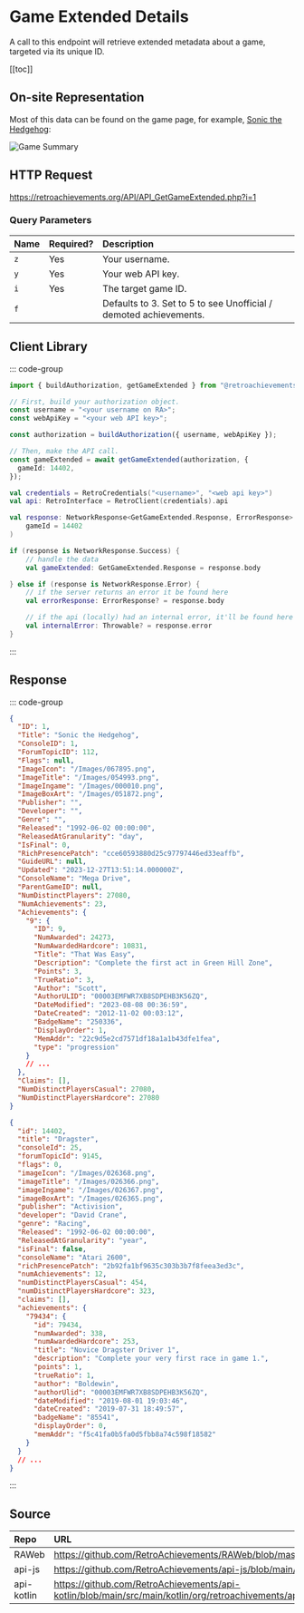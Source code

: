 <script setup>
import SampleRequest from '../components/SampleRequest.vue';
</script>

# Game Extended Details

A call to this endpoint will retrieve extended metadata about a game, targeted via its unique ID.

[[toc]]

## On-site Representation

Most of this data can be found on the game page, for example, [Sonic the Hedgehog](https://retroachievements.org/game/1):

![Game Summary](/game-summary.png)

## HTTP Request

<SampleRequest httpVerb="GET">https://retroachievements.org/API/API_GetGameExtended.php?i=1</SampleRequest>

### Query Parameters

| Name | Required? | Description                                                       |
| :--- | :-------- | :---------------------------------------------------------------- |
| `z`  | Yes       | Your username.                                                    |
| `y`  | Yes       | Your web API key.                                                 |
| `i`  | Yes       | The target game ID.                                               |
| `f`  |           | Defaults to 3. Set to 5 to see Unofficial / demoted achievements. |

## Client Library

::: code-group

```ts [NodeJS]
import { buildAuthorization, getGameExtended } from "@retroachievements/api";

// First, build your authorization object.
const username = "<your username on RA>";
const webApiKey = "<your web API key>";

const authorization = buildAuthorization({ username, webApiKey });

// Then, make the API call.
const gameExtended = await getGameExtended(authorization, {
  gameId: 14402,
});
```

```kotlin [Kotlin]
val credentials = RetroCredentials("<username>", "<web api key>")
val api: RetroInterface = RetroClient(credentials).api

val response: NetworkResponse<GetGameExtended.Response, ErrorResponse> = api.getGameExtended(
    gameId = 14402
)

if (response is NetworkResponse.Success) {
    // handle the data
    val gameExtended: GetGameExtended.Response = response.body

} else if (response is NetworkResponse.Error) {
    // if the server returns an error it be found here
    val errorResponse: ErrorResponse? = response.body

    // if the api (locally) had an internal error, it'll be found here
    val internalError: Throwable? = response.error
}
```

:::

## Response

::: code-group

```json [HTTP Response]
{
  "ID": 1,
  "Title": "Sonic the Hedgehog",
  "ConsoleID": 1,
  "ForumTopicID": 112,
  "Flags": null,
  "ImageIcon": "/Images/067895.png",
  "ImageTitle": "/Images/054993.png",
  "ImageIngame": "/Images/000010.png",
  "ImageBoxArt": "/Images/051872.png",
  "Publisher": "",
  "Developer": "",
  "Genre": "",
  "Released": "1992-06-02 00:00:00",
  "ReleasedAtGranularity": "day",
  "IsFinal": 0,
  "RichPresencePatch": "cce60593880d25c97797446ed33eaffb",
  "GuideURL": null,
  "Updated": "2023-12-27T13:51:14.000000Z",
  "ConsoleName": "Mega Drive",
  "ParentGameID": null,
  "NumDistinctPlayers": 27080,
  "NumAchievements": 23,
  "Achievements": {
    "9": {
      "ID": 9,
      "NumAwarded": 24273,
      "NumAwardedHardcore": 10831,
      "Title": "That Was Easy",
      "Description": "Complete the first act in Green Hill Zone",
      "Points": 3,
      "TrueRatio": 3,
      "Author": "Scott",
      "AuthorULID": "00003EMFWR7XB8SDPEHB3K56ZQ",
      "DateModified": "2023-08-08 00:36:59",
      "DateCreated": "2012-11-02 00:03:12",
      "BadgeName": "250336",
      "DisplayOrder": 1,
      "MemAddr": "22c9d5e2cd7571df18a1a1b43dfe1fea",
      "type": "progression"
    }
    // ...
  },
  "Claims": [],
  "NumDistinctPlayersCasual": 27080,
  "NumDistinctPlayersHardcore": 27080
}
```

```json [NodeJS]
{
  "id": 14402,
  "title": "Dragster",
  "consoleId": 25,
  "forumTopicId": 9145,
  "flags": 0,
  "imageIcon": "/Images/026368.png",
  "imageTitle": "/Images/026366.png",
  "imageIngame": "/Images/026367.png",
  "imageBoxArt": "/Images/026365.png",
  "publisher": "Activision",
  "developer": "David Crane",
  "genre": "Racing",
  "Released": "1992-06-02 00:00:00",
  "ReleasedAtGranularity": "year",
  "isFinal": false,
  "consoleName": "Atari 2600",
  "richPresencePatch": "2b92fa1bf9635c303b3b7f8feea3ed3c",
  "numAchievements": 12,
  "numDistinctPlayersCasual": 454,
  "numDistinctPlayersHardcore": 323,
  "claims": [],
  "achievements": {
    "79434": {
      "id": 79434,
      "numAwarded": 338,
      "numAwardedHardcore": 253,
      "title": "Novice Dragster Driver 1",
      "description": "Complete your very first race in game 1.",
      "points": 1,
      "trueRatio": 1,
      "author": "Boldewin",
      "authorUlid": "00003EMFWR7XB8SDPEHB3K56ZQ",
      "dateModified": "2019-08-01 19:03:46",
      "dateCreated": "2019-07-31 18:49:57",
      "badgeName": "85541",
      "displayOrder": 0,
      "memAddr": "f5c41fa0b5fa0d5fbb8a74c598f18582"
    }
  }
  // ...
}
```

:::

## Source

| Repo       | URL                                                                                                                  |
| :--------- | :------------------------------------------------------------------------------------------------------------------- |
| RAWeb      | https://github.com/RetroAchievements/RAWeb/blob/master/public/API/API_GetGameExtended.php                            |
| api-js     | https://github.com/RetroAchievements/api-js/blob/main/src/game/getGameExtended.ts                                    |
| api-kotlin | https://github.com/RetroAchievements/api-kotlin/blob/main/src/main/kotlin/org/retroachivements/api/RetroInterface.kt |
